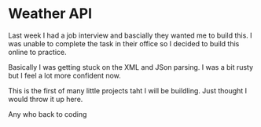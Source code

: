 Weather API
============

Last week I had a job interview and bascially they wanted me to build this. I was unable to complete the task in their office so I decided to build this online to practice. 

Basically I was getting stuck on the XML and JSon parsing. I was a bit rusty but I feel a lot more confident now. 

This is the first of many little projects taht I will be buildling. Just thought I would throw it up here. 

Any who back to coding
